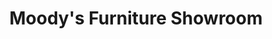 ---
title: "Moody's Furniture Showroom"
url: /blowing-rock/moodys-furniture-showroom/
shop: Möbel
---